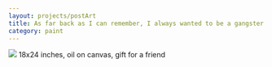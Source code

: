 ```yaml
---
layout: projects/postArt
title: As far back as I can remember, I always wanted to be a gangster (but I can't so I'll paint them instead).
category: paint
---
```

<img src="../../img/goodfellas.jpg">
18x24 inches, oil on canvas, gift for a friend
